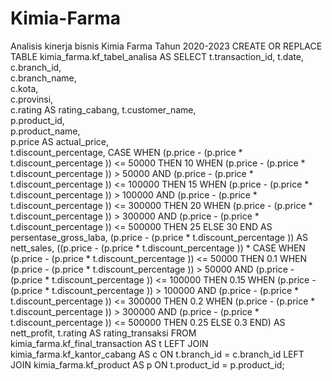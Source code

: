# Kimia-Farma
Analisis kinerja bisnis Kimia Farma Tahun 2020-2023 
CREATE OR REPLACE TABLE kimia_farma.kf_tabel_analisa AS
SELECT
    t.transaction_id, 
    t.date,           
    c.branch_id,      
    c.branch_name,    
    c.kota,           
    c.provinsi,       
    c.rating AS rating_cabang, 
    t.customer_name,  
    p.product_id,     
    p.product_name,   
    p.price AS actual_price,   
    t.discount_percentage, 
    CASE
        WHEN (p.price - (p.price * t.discount_percentage )) <= 50000 THEN 10
        WHEN (p.price - (p.price * t.discount_percentage )) > 50000 AND (p.price - (p.price * t.discount_percentage )) <= 100000 THEN 15
        WHEN (p.price - (p.price * t.discount_percentage )) > 100000 AND (p.price - (p.price * t.discount_percentage )) <= 300000 THEN 20
        WHEN (p.price - (p.price * t.discount_percentage )) > 300000 AND (p.price - (p.price * t.discount_percentage )) <= 500000 THEN 25
        ELSE 30
    END AS persentase_gross_laba, 
    (p.price - (p.price * t.discount_percentage )) AS nett_sales, 
    ((p.price - (p.price * t.discount_percentage )) * 
     CASE
         WHEN (p.price - (p.price * t.discount_percentage )) <= 50000 THEN 0.1
         WHEN (p.price - (p.price * t.discount_percentage )) > 50000 AND (p.price - (p.price * t.discount_percentage )) <= 100000 THEN 0.15
         WHEN (p.price - (p.price * t.discount_percentage )) > 100000 AND (p.price - (p.price * t.discount_percentage )) <= 300000 THEN 0.2
         WHEN (p.price - (p.price * t.discount_percentage )) > 300000 AND (p.price - (p.price * t.discount_percentage )) <= 500000 THEN 0.25
         ELSE 0.3
     END) AS nett_profit, 
    t.rating AS rating_transaksi 
FROM
    kimia_farma.kf_final_transaction AS t
LEFT JOIN 
    kimia_farma.kf_kantor_cabang AS c
    ON t.branch_id = c.branch_id
LEFT JOIN 
    kimia_farma.kf_product AS p
    ON t.product_id = p.product_id;
